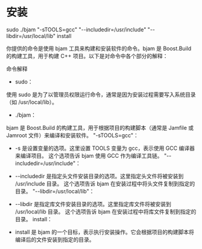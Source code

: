 # 安装

sudo ./bjam "-sTOOLS=gcc" "--includedir=/usr/include" "--libdir=/usr/local/lib" install

你提供的命令是使用 bjam 工具来构建和安装软件的命令。bjam 是 Boost.Build 的构建工具，用于构建 C++ 项目。以下是对命令中各个部分的解释：

命令解释
- sudo：

使用 sudo 是为了以管理员权限运行命令，通常是因为安装过程需要写入系统目录（如 /usr/local/lib）。
- ./bjam：

bjam 是 Boost.Build 的构建工具，用于根据项目的构建脚本（通常是 Jamfile 或 Jamroot 文件）来编译和安装软件。
"-sTOOLS=gcc"：

- -s 是设置变量的选项。这里设置 TOOLS 变量为 gcc，表示使用 GCC 编译器来编译项目。
这个选项告诉 bjam 使用 GCC 作为编译工具链。
"--includedir=/usr/include"：

- --includedir 是指定头文件安装目录的选项。这里指定头文件将被安装到 /usr/include 目录。
这个选项告诉 bjam 在安装过程中将头文件复制到指定的目录。
"--libdir=/usr/local/lib"：

- --libdir 是指定库文件安装目录的选项。这里指定库文件将被安装到 /usr/local/lib 目录。
这个选项告诉 bjam 在安装过程中将库文件复制到指定的目录。
install：

- install 是 bjam 的一个目标，表示执行安装操作。它会根据项目的构建脚本将编译后的文件安装到指定的目录。